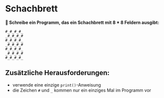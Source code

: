 
# Schachbrett

**🎯 Schreibe ein Programm, das ein Schachbrett mit 8 * 8 Feldern ausgibt:**

```text
#_#_#_#_
_#_#_#_#
#_#_#_#_
_#_#_#_#
#_#_#_#_
_#_#_#_#
#_#_#_#_

```

## Zusätzliche Herausforderungen:

* verwende eine einzige `print()`-Anweisung
* die Zeichen `#` und `_` kommen nur ein einziges Mal im Programm vor
